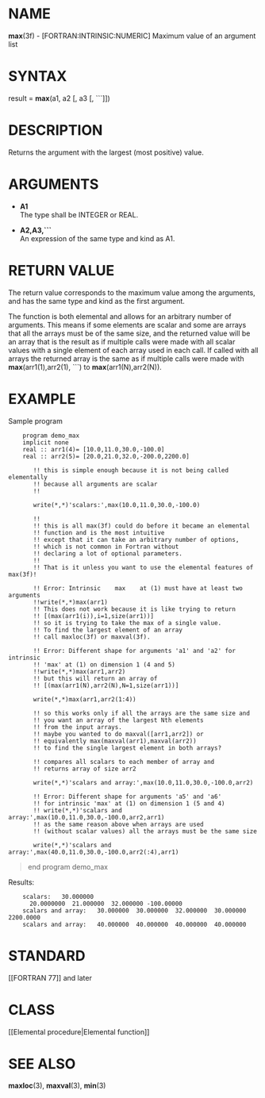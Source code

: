# NAME

**max**(3f) - \[FORTRAN:INTRINSIC:NUMERIC\] Maximum value of an argument
list

# SYNTAX

result = **max**(a1, a2 \[, a3 \[, \`\`\`\]\])

# DESCRIPTION

Returns the argument with the largest (most positive) value.

# ARGUMENTS

  - **A1**  
    The type shall be INTEGER or REAL.

  - **A2,A3,\`\`\`**  
    An expression of the same type and kind as A1.

# RETURN VALUE

The return value corresponds to the maximum value among the arguments,
and has the same type and kind as the first argument.

The function is both elemental and allows for an arbitrary number of
arguments. This means if some elements are scalar and some are arrays
that all the arrays must be of the same size, and the returned value
will be an array that is the result as if multiple calls were made with
all scalar values with a single element of each array used in each call.
If called with all arrays the returned array is the same as if multiple
calls were made with **max**(arr1(1),arr2(1), \`\`\`) to
**max**(arr1(N),arr2(N)).

# EXAMPLE

Sample program

``` 
    program demo_max
    implicit none
    real :: arr1(4)= [10.0,11.0,30.0,-100.0]
    real :: arr2(5)= [20.0,21.0,32.0,-200.0,2200.0]

       !! this is simple enough because it is not being called elementally
       !! because all arguments are scalar
       !!

       write(*,*)'scalars:',max(10.0,11.0,30.0,-100.0)

       !!
       !! this is all max(3f) could do before it became an elemental
       !! function and is the most intuitive
       !! except that it can take an arbitrary number of options,
       !! which is not common in Fortran without
       !! declaring a lot of optional parameters.
       !!
       !! That is it unless you want to use the elemental features of max(3f)!

       !! Error: Intrinsic    max    at (1) must have at least two arguments
       !!write(*,*)max(arr1)
       !! This does not work because it is like trying to return
       !! [(max(arr1(i)),i=1,size(arr1))]
       !! so it is trying to take the max of a single value.
       !! To find the largest element of an array
       !! call maxloc(3f) or maxval(3f).

       !! Error: Different shape for arguments 'a1' and 'a2' for intrinsic
       !! 'max' at (1) on dimension 1 (4 and 5)
       !!write(*,*)max(arr1,arr2)
       !! but this will return an array of
       !! [(max(arr1(N),arr2(N),N=1,size(arr1))]

       write(*,*)max(arr1,arr2(1:4))

       !! so this works only if all the arrays are the same size and
       !! you want an array of the largest Nth elements
       !! from the input arrays.
       !! maybe you wanted to do maxval([arr1,arr2]) or
       !! equivalently max(maxval(arr1),maxval(arr2))
       !! to find the single largest element in both arrays?

       !! compares all scalars to each member of array and
       !! returns array of size arr2

       write(*,*)'scalars and array:',max(10.0,11.0,30.0,-100.0,arr2)

       !! Error: Different shape for arguments 'a5' and 'a6'
       !! for intrinsic 'max' at (1) on dimension 1 (5 and 4)
       !! write(*,*)'scalars and array:',max(10.0,11.0,30.0,-100.0,arr2,arr1)
       !! as the same reason above when arrays are used
       !! (without scalar values) all the arrays must be the same size

       write(*,*)'scalars and array:',max(40.0,11.0,30.0,-100.0,arr2(:4),arr1)
```

> end program demo\_max

Results:

``` 
    scalars:   30.000000
      20.0000000  21.000000  32.000000 -100.00000
    scalars and array:   30.000000  30.000000  32.000000  30.000000  2200.0000
    scalars and array:   40.000000  40.000000  40.000000  40.000000
```

# STANDARD

\[\[FORTRAN 77\]\] and later

# CLASS

\[\[Elemental procedure|Elemental function\]\]

# SEE ALSO

**maxloc**(3), **maxval**(3), **min**(3)
